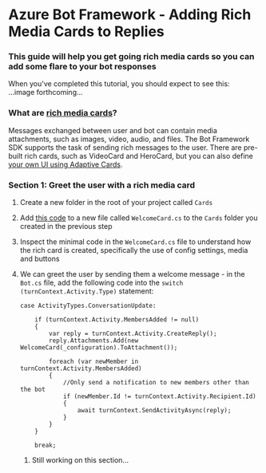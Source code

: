 # Azure Bot Framework - Adding Rich Media Cards to Replies

### This guide will help you get going rich media cards so you can add some flare to your bot responses

When you've completed this tutorial, you should expect to see this:
<br/>...image forthcoming...

### What are [rich media cards](https://docs.microsoft.com/en-us/azure/bot-service/bot-builder-howto-add-media-attachments?view=azure-bot-service-4.0&tabs=csharp)?

Messages exchanged between user and bot can contain media attachments, such as images, video, audio, and files. The Bot Framework SDK supports the task of sending rich messages to the user. There are pre-built rich cards, such as VideoCard and HeroCard, but you can also define [your own UI using Adaptive Cards](https://adaptivecards.io/visualizer/).


### Section 1: Greet the user with a rich media card

1. Create a new folder in the root of your project called `Cards`

1. Add [this code](https://raw.githubusercontent.com/rob-derosa/EurekaBot/master/src/end_here/EurekaBot/Cards/WelcomeCard.cs) to a new file called `WelcomeCard.cs` to the `Cards` folder you created in the previous step

1. Inspect the minimal code in the `WelcomeCard.cs` file to understand how the rich card is created, specifically the use of config settings, media and buttons

1. We can greet the user by sending them a welcome message - in the `Bot.cs` file, add the following code into the `switch (turnContext.Activity.Type)` statement:
	```
	case ActivityTypes.ConversationUpdate:

		if (turnContext.Activity.MembersAdded != null)
		{
			var reply = turnContext.Activity.CreateReply();
			reply.Attachments.Add(new WelcomeCard(_configuration).ToAttachment());

			foreach (var newMember in turnContext.Activity.MembersAdded)
			{
				//Only send a notification to new members other than the bot
				if (newMember.Id != turnContext.Activity.Recipient.Id)
				{
					await turnContext.SendActivityAsync(reply);
				}
			}
		}

		break;
	```

	1. Still working on this section...